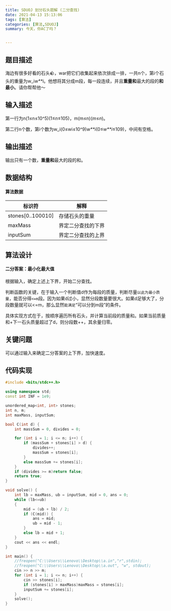 ```yaml
---
title: SDUOJ 划分石头题解 (二分查找)
date: 2021-04-13 15:13:06
tags: [算法]
categories: [算法,SDUOJ]
summary: 今天，你AC了吗？


---
```




## 题目描述

海边有很多好看的石头🪨，war把它们收集起来依次排成一排，一共n个，第i个石头的重量为w_i*w**i*。他想将其分成m段，每一段连续，并且**重量和**最大的段的**和最小**。请你帮帮他～

## 输入描述

第一行为n(1≤n≤10^5)(1≤*n*≤105)，m(m≤n)(*m*≤*n*)。

第二行n个数，第i个数为w_i(0≤wi≤10^9)*w**i*(0≤*w**i*≤109)，中间有空格。

## 输出描述

输出只有一个数，**重量和**最大的段的和。



## 数据结构

#### 算法数据

| 标识符            | 解释               |
| ----------------- | ------------------ |
| stones[0..100010] | 存储石头的重量     |
| maxMass           | 界定二分查找的下界 |
| inputSum          | 界定二分查找的上界 |



## 算法设计

#### 二分答案：最小化最大值

根据输入，确定上述上下界，开始二分查找。

判断函数的关键，在于输入一个判断值d作为每段的质量，判断尽量`以此为最小质量`，能否分得`<=m`段。因为如果d过小，显然分段数量要很大。如果d足够大了，分段数量就可以<=m，那么显然`能满足`“可以分到m段”的条件。

具体实现方式在于，按顺序遍历所有石头，并计算当前段的质量和。如果当前质量和+下一石头质量超过了d，则分段数++，其余量归零。



## 关键问题

可以通过输入来确定二分答案的上下界，加快速度。



## 代码实现

```c++
#include <bits/stdc++.h>

using namespace std;
const int INF = 1e9;

unordered_map<int, int> stones;
int n, m;
int maxMass, inputSum;

bool C(int d) {
	int massSum = 0, divides = 0;

	for (int i = 1; i <= n; i++) {
		if (massSum + stones[i] > d) {
			divides++;
			massSum = stones[i];
		}
		else massSum += stones[i];
	}
	if (divides >= m)return false;
	return true;
}

void solve() {
	int lb = maxMass, ub = inputSum, mid = 0, ans = 0;
	while (lb<=ub)
	{
		mid = (ub + lb) / 2;
		if (C(mid)) {
			ans = mid;
			ub = mid - 1;
		}
		else lb = mid + 1;
	}
	cout << ans << endl;
}

int main() {
	//freopen("C:\\Users\\Lenovo\\Desktop\\a.in","r",stdin);
	//freopen("C:\\Users\\Lenovo\\Desktop\\a.out", "w", stdout);
	cin >> n >> m;
	for (int i = 1; i <= n; i++) {
		cin >> stones[i]; 
		if (stones[i] > maxMass)maxMass = stones[i];
		inputSum += stones[i];
	}
	solve();
}

```

